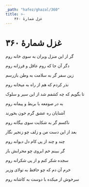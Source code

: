 ```yaml
---
_path: "hafez/ghazal/360"
title: >-
    غزل شمارهٔ ۳۶۰
---
```

# غزل شمارهٔ ۳۶۰

<div class="b" id="bn1"><div class="m1"><p>گر از این منزل ویران به سوی خانه روم</p></div>
<div class="m2"><p>دگر آن جا که روم عاقل و فرزانه روم</p></div></div>
<div class="b" id="bn2"><div class="m1"><p>زین سفر گر به سلامت به وطن بازرسم</p></div>
<div class="m2"><p>نذر کردم که هم از راه به میخانه روم</p></div></div>
<div class="b" id="bn3"><div class="m1"><p>تا بگویم که چه کشفم شد از این سیر و سلوک</p></div>
<div class="m2"><p>به در صومعه با بربط و پیمانه روم</p></div></div>
<div class="b" id="bn4"><div class="m1"><p>آشنایان ره عشق گرم خون بخورند</p></div>
<div class="m2"><p>ناکسم گر به شکایت سوی بیگانه روم</p></div></div>
<div class="b" id="bn5"><div class="m1"><p>بعد از این دست من و زلف چو زنجیر نگار</p></div>
<div class="m2"><p>چند و چند از پی کام دل دیوانه روم</p></div></div>
<div class="b" id="bn6"><div class="m1"><p>گر ببینم خم ابروی چو محرابش باز</p></div>
<div class="m2"><p>سجده شکر کنم و از پی شکرانه روم</p></div></div>
<div class="b" id="bn7"><div class="m1"><p>خرم آن دم که چو حافظ به تولای وزیر</p></div>
<div class="m2"><p>سرخوش از میکده با دوست به کاشانه روم</p></div></div>

